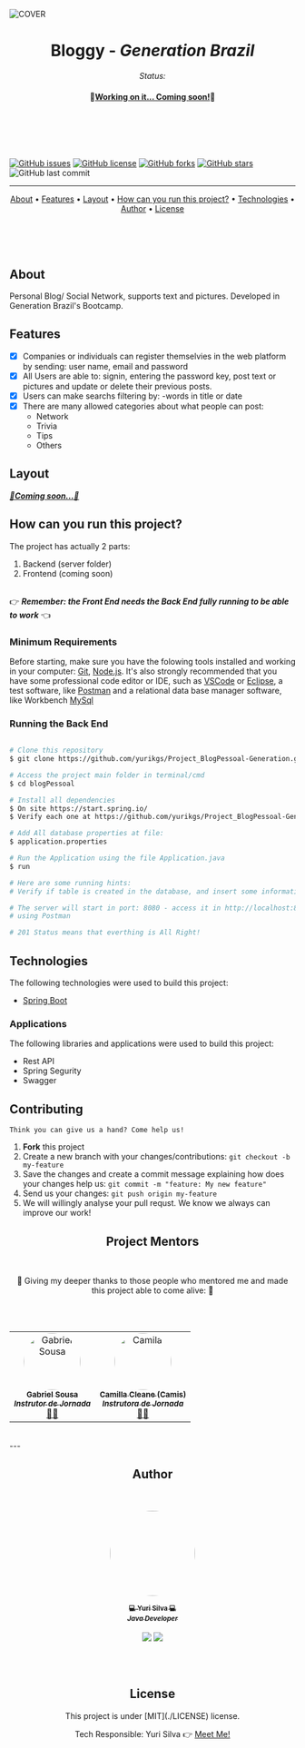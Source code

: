 <p align="center">


 ![COVER](https://user-images.githubusercontent.com/38916533/147122563-0d168092-403f-483e-9a2c-553ea831d184.png)
  <h1 align="center"> Bloggy - <i>Generation Brazil</i> </h1>
  <p align="center"><i>Status:</i></p>
  <h4 id="status" align="center">
  🚀<b><a href="#status">Working on it... Coming soon!</a></b>🚀
</h4>
<br><br><br><br>

  [![GitHub issues](https://img.shields.io/github/issues/yurikgs/Project_BlogPessoal-Generation?logo=GitHub)](https://github.com/yurikgs/Project_BlogPessoal-Generation/issues)
  [![GitHub license](https://img.shields.io/github/license/yurikgs/Project_BlogPessoal-Generation?color=3&logo=Github)](https://github.com/yurikgs/Project_BlogPessoal-Generation)
  [![GitHub forks](https://img.shields.io/github/forks/yurikgs/Project_BlogPessoal-Generation?logo=GitHub)](https://github.com/yurikgs/Project_BlogPessoal-Generation/network)
  [![GitHub stars](https://img.shields.io/github/stars/yurikgs/Project_BlogPessoal-Generation?logo=github)](https://github.com/yurikgs/Project_BlogPessoal-Generation/stargazers)
  ![GitHub last commit](https://img.shields.io/github/last-commit/yurikgs/Project_BlogPessoal-Generation)

------------------------------------
<div align="center">
 <a href="#about">About</a> •
 <a href="#features">Features</a> •
 <a href="#layout">Layout</a> • 
 <a href="#how-to-run">How can you run this project?</a> • 
 <a href="#technologies">Technologies</a> • 
 <a href="#Author">Author</a> • 
 <a href="#license">License</a>
</div>

<br><br><br>
<h2 id="about" align="left">About</h2>

<p align="left">
Personal Blog/ Social Network, supports text and pictures.
Developed in Generation Brazil's Bootcamp.
</p>
   
   
<h2 id="features" align="left">Features</h2>

- [x] Companies or individuals can register themselvies in the web platform by sending: user name, email and password
- [x] All Users are able to: signin, entering the password key, post text or pictures and update or delete their previous posts. 
- [x] Users can make searchs filtering by:
	-words in title or date
- [x] There are many allowed categories about what people can post:
	- Network
	- Trivia
	- Tips
	- Others

<h2 id="layout" align="left">Layout</h2>

<a id="coming-soon-2" href="#coming-soon-2"><b><i>🚀Coming soon...🚀</i></b></a>



<h2 id="how-to-run" align="left">How can you run this project?</h2>

The project has actually 2 parts:

1. Backend (server folder) 
2. Frontend (coming soon)
<br>
👉 <i><b>Remember: the Front End needs the Back End fully running to be able to work</b></i> 👈
<br>

<h3 id="min-requirements" align="left">Minimum Requirements</h3>

Before starting, make sure you have the folowing tools installed and working in your computer:
[Git](https://git-scm.com), [Node.js](https://nodejs.org/en/). 
It's also strongly recommended that you have some professional code editor or IDE, such as [VSCode](https://code.visualstudio.com/) or [Eclipse](https://www.eclipse.org/downloads/), a test software, like [Postman](https://www.postman.com/) and a relational data base manager software, like Workbench [MySql](https://www.mysql.com/)


<h3 id="running-back-end" align="left">Running the Back End</h3>

```bash

# Clone this repository
$ git clone https://github.com/yurikgs/Project_BlogPessoal-Generation.git

# Access the project main folder in terminal/cmd
$ cd blogPessoal

# Install all dependencies
$ On site https://start.spring.io/
$ Verify each one at https://github.com/yurikgs/Project_BlogPessoal-Generation/blob/main/BackEnd/blogpessoal/pom.xml

# Add All database properties at file:
$ application.properties

# Run the Application using the file Application.java
$ run 

# Here are some running hints:
# Verify if table is created in the database, and insert some information

# The server will start in port: 8080 - access it in http://localhost:8080
# using Postman

# 201 Status means that everthing is All Right!

```
<h2 id="technologies" align="left">Technologies</h2>

The following technologies were used to build this project: 

- [Spring Boot](https://start.spring.io/)


### Applications

The following libraries and applications were used to build this project:

- Rest API
- Spring Segurity 
- Swagger

<h2 id="contributing" align="left">Contributing</h2>

	Think you can give us a hand? Come help us!

1. **Fork** this project
2. Create a new branch with your changes/contributions: `git checkout -b my-feature`
3. Save the changes and create a commit message explaining how does your changes help us: `git commit -m "feature: My new feature"`
4. Send us your changes: `git push origin my-feature`
5. We will willingly analyse your pull requst. We know we always can improve our work!


<h2 id="mentors" align="center">Project Mentors</h2>

<br>

<p align = "center">👏 Giving my deeper thanks to those people who mentored me and made this project able to come alive: 👏</p>

<br><br>

<table align = "center">
  <tr>
	<td align="center"><a href="https://www.linkedin.com/in/gabriel-sousa-m-grande/"><img style="border-radius: 50%;" src="https://media-exp1.licdn.com/dms/image/C4E03AQGwXXBR0C0YrQ/profile-displayphoto-shrink_800_800/0/1594757046565?e=1644451200&v=beta&t=xEMwRcyxSiuT6ViATp4gykU3q1D2prQ4eTiF7KPH5XI" width="100px;" alt="Gabriel Sousa"/><br /><sub><b>Gabriel Sousa <br> <i>Instrutor de Jornada</i> </b></sub></a><br /><a href="https://github.com/sousagabriell" title="Instrutor de Jornada Generation Brasil">👨‍🚀</a></td> 
	<td align="center"><a href="https://www.linkedin.com/in/camillacleane/"><img style="border-radius: 50%;" src="https://media-exp1.licdn.com/dms/image/C4E03AQFuCk_tWw2oLw/profile-displayphoto-shrink_800_800/0/1633649644301?e=1644451200&v=beta&t=BnHo-Px4VEvlQWFmVn5GdPDxjtcg2thdgr_ZhfMc_C0" width="100px;" alt="Camila"/><br /><sub><b>Camilla Cleane (Camis) <br> <i>Instrutora de Jornada</i></b></sub></a><br /><a href="https://github.com/camillacleanne" title="Instrutora Generation Brasil">👨‍🚀</a></td> 
	  
</tr>
</table>

<br>
---

<h2 id="Author" align="center">Author</h2>
<div align="center">
	<br><br>
<a href="https://www.linkedin.com/in/yuri-silva-09539713a/">
 <img style="border-radius: 50%;" src="https://media-exp1.licdn.com/dms/image/C4E03AQF1YAqVYl1J-w/profile-displayphoto-shrink_800_800/0/1576322800107?e=1644451200&v=beta&t=wmnMDEyJxIjbyrnfDC320KZO7ZtOM95CfdyaxB8OpEw" width="150px;" alt=""/>
 <br>
	
 <sub><b>💻 Yuri Silva 💻<br> <i>Java Developer</i></b></sub></a> <a href="https://www.linkedin.com/in/yuri-silva-09539713a/" title="YuriSilva"></a>
 <br><br>
	<a href="https://www.linkedin.com/in/yuri-silva-09539713a/"> <img src="https://img.shields.io/badge/Linkedin-Yuri%20Silva-blue"></a>
	<a href="mailto:yurikgs@outlook.com"> <img src="https://img.shields.io/badge/Mail-Yuri%20Silva-brightgreen"></a>
 <div>
	 
 <br><br>
<h2 id="license" align="center">License</h2>

<div align="center">
This project is under [MIT](./LICENSE) license.

Tech Responsible: Yuri Silva 👉 [Meet Me!](https://www.linkedin.com/in/yuri-silva-dev/)
</div>
	
	
	
